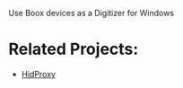 Use Boox devices as a Digitizer for Windows

# Related Projects:
- [HidProxy](https://github.com/cjj19970505/HidProxy)